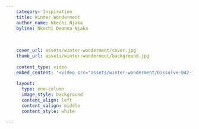 ```yaml
---
    category: Inspiration
    title: Winter Wonderment
    author_name: Nkechi Njaka
    byline: Nkechi Deanna Njaka
    
    
    
    cover_url: assets/winter-wonderment/cover.jpg
    thumb_url: assets/winter-wonderment/background.jpg
    
    content_type: video  
    embed_content: '<video src="assets/winter-wonderment/Dissolve-042-17A042-016.mov" contorls autoplay></video>'
    
    layout:
      type: one-column
      image_style: background 
      content_align: left
      content_valign: middle
      content_style: white 
        
---
```

